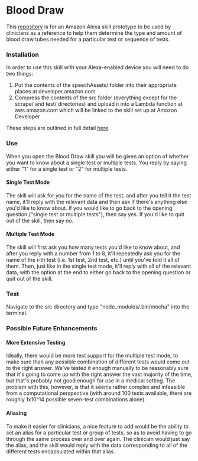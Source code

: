 <h1>Blood Draw</h1>

This <a href="https://github.com/andavi/alexa-health-blood-draw">repository</a> is for an Amazon Alexa skill prototype to be used by clinicians as a reference to help them determine the type and amount of blood draw tubes needed for a particular test or sequence of tests.


<h3>Installation</h3>

In order to use this skill with your Alexa-enabled device you will need to do two things:

<ol>
    <li>Put the contents of the speechAssets/ folder into their appropriate places at developer.amazon.com</li>
    <li>Compress the contents of the src folder (everything except for the scrape/ and test/ directories) and upload it into a Lambda function at aws.amazon.com which will be linked to the skill set up at Amazon Developer</li>
</ol>

These steps are outlined in full detail <a href="https://github.com/alexa/skill-sample-nodejs-fact">here</a>.

<h3>Use</h3>

When you open the Blood Draw skill you will be given an option of whether you want to know about a single test or multiple tests. You reply by saying either "1" for a single test or "2" for multiple tests.

<h4>Single Test Mode</h4>

The skill will ask for you for the name of the test, and after you tell it the test name, it'll reply with the relevant data and then ask if there's anything else you'd like to know about. If you would like to go back to the opening question ("single test or multiple tests"), then say yes. If you'd like to quit out of the skill, then say no.

<h4>Multiple Test Mode</h4>

The skill will first ask you how many tests you'd like to know about, and after you reply with a number from 1 to 8, it'll repeatedly ask you for the name of the i-th test (i.e. 1st test, 2nd test, etc.) until you've told it all of them. Then, just like in the single test mode, it'll reply with all of the relevant data, with the option at the end to either go back to the opening question or quit out of the skill.

<h3>Test</h3>

Navigate to the src directory and type "node_modules/.bin/mocha" into the terminal.

<h3>Possible Future Enhancements</h3>

<h4>More Extensive Testing</h4>

Ideally, there would be more test support for the multiple test mode, to make sure than any possible combination of different tests would come out to the right answer. We've tested it enough manually to be reasonably sure that it's going to come up with the right answer the vast majority of the time, but that's probably not good enough for use in a medical setting. The problem with this, however, is that it seems rather complex and infeasible from a computational perspective (with around 100 tests available, there are roughly 1x10^14 possible seven-test combinations alone).

<h4>Aliasing</h4>

To make it easier for clinicians, a nice feature to add would be the ability to set an alias for a particular test or group of tests, so as to avoid having to go through the same process over and over again. The clinician would just say the alias, and the skill would reply with the data corresponding to all of the different tests encapsulated within that alias.
